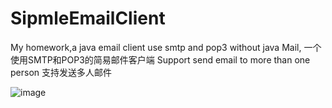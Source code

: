 SipmleEmailClient
=================

My homework,a java email client use smtp and pop3 without java Mail,
一个使用SMTP和POP3的简易邮件客户端
Support send email to more than one person
支持发送多人邮件

![image](https://github.com/ButBueatiful/dotvim/raw/master/screenshots/vim-screenshot.jpg)

